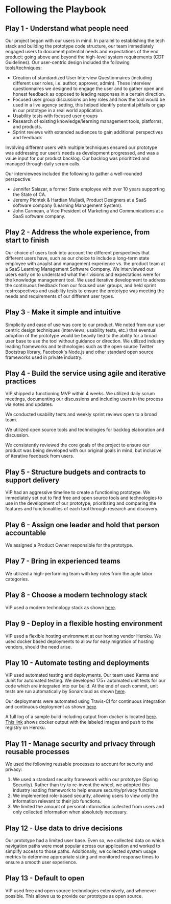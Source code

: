 # Following the Playbook

## Play 1 - Understand what people need
Our project began with our users in mind. In parallel to establishing the tech stack and building the prototype code structure, our team immediately engaged users to document potential needs and expectations of the end product; going above and beyond the high-level system requirements (CDT Guidelines). Our user-centric design included the following tools/techniques:
* Creation of standardized User Interview Questionnaires (including different user roles, i.e. author, approver, admin). These interview questionnaires we designed to engage the user and to gather open and honest feedback as opposed to leading responses in a certain direction.
* Focused user group discussions on key roles and how the tool would be used in a live agency setting, this helped identify potential pitfalls or gap in our prototype in a real world application.
* Usability tests with focused user groups
* Research of existing knowledge/learning management tools, platforms, and products.
* Sprint reviews with extended audiences to gain additional perspectives and feedback

Involving different users with multiple techniques ensured our prototype was addressing our user’s needs as development progressed, and was a value input for our product backlog. Our backlog was prioritized and managed through daily scrum calls.

Our interviewees included the following to gather a well-rounded perspective:
* Jennifer Salazar, a former State employee with over 10 years supporting the State of CA.
* Jeremy Piontek & Hardian Muljadi, Product Designers at a SaaS software company (Learning Management System).
* John Carmean, a Vice President of Marketing and Communications at a SaaS software company.

## Play 2 - Address the whole experience, from start to finish
Our choice of users took into account the different perspectives that different users have, such as our choice to include a long-term state employee with anaylst and management experience vs. the product team at a SaaS Learning Management Software Company. We interviewed our users early on to understand what their visions and expectations were for the knowledge management tool. We used iterative development to address the continuous feedback from our focused user groups, and held sprint restrospectives and usability tests to ensure the prototype was meeting the needs and requirements of our different user types.

## Play 3 - Make it simple and intuitive
Simplicity and ease of use was core to our product. We noted from our user centric design techniques (interviews, usability tests, etc.) that eventual adoption of the prototype would be heavily tied to the ability for a broad user base to use the tool without guidance or direction.  We utilized industry leading frameworks and technologies such as the open source Twitter Bootstrap library, Facebook's Node.js and other standard open source frameworks used in private industry.

## Play 4 - Build the service using agile and iterative practices
VIP shipped a functioning MVP within 4 weeks.  We utilized daily scrum meetings, documenting our discussions and including users in the process via notes and updates.

We conducted usability tests and weekly sprint reviews open to a broad team.

We utilized open source tools and technologies for backlog elaboration and discussion.

We consistently reviewed the core goals of the project to ensure our product was being developed with our original goals in mind, but inclusive of iterative feedback from users.


## Play 5 - Structure budgets and contracts to support delivery

VIP had an aggressive timeline to create a functioning prototype. We immediately set out to find free and open source tools and technologies to use in the development of our prototype, prioritizing and comparing the features and functionalities of each tool through research and discovery.  

## Play 6 - Assign one leader and hold that person accountable

We assigned a Product Owner responsible for the prototype.

## Play 7 - Bring in experienced teams

We utilized a high-performing team with key roles from the agile labor categories.

## Play 8 - Choose a modern technology stack

VIP used a modern technology stack as shown [here](https://github.com/adhawan-vip/vip_adpq/blob/master/docs/TechStack.MD).

## Play 9 - Deploy in a flexible hosting environment
VIP used a flexible hosting environment at our hosting vendor Heroku.  We used docker based deployments to allow for easy migration of hosting vendors, should the need arise.

## Play 10 - Automate testing and deployments
VIP used automated testing and deployments.  Our team used Karma and Junit for automated testing.  We developed 175+ automated unit tests for our code which are integrated into our build.  At the end of each commit, unit tests are run automatically by Sonarcloud as shown [here](https://sonarcloud.io/dashboard?id=com.trustvip%3Avip-adpq).

Our deployments were automated using Travis-CI for continuous integration and continuous deployment as shown [here](https://travis-ci.org/adhawan-vip/vip_adpq).  

A full log of a sample build including output from docker is located [here](https://travis-ci.org/adhawan-vip/vip_adpq/jobs/352387242).  [This link](https://travis-ci.org/adhawan-vip/vip_adpq/jobs/352387242#L4552) shows docker output with the labeled images and push to the registry on Heroku.


## Play 11 - Manage security and privacy through reusable processes

We used the following reusable processes to account for security and privacy:
1. We used a standard security framework within our prototype (Spring Security).  Rather than try to re-invent the wheel, we adopted this industry leading framework to help ensure security/privacy functions.
2. We implemented role-based security, allowing users to view only the information relevant to their job functions.
3. We limited the amount of personal information collected from users and only collected information when absolutely necessary.

## Play 12 - Use data to drive decisions
Our prototype had a limited user base.  Even so, we collected data on which navigation paths were most popular across our application and worked to simplify access to those paths.  Additionally, we collected system usage metrics to determine appropriate sizing and monitored response times to ensure a smooth user experience.

## Play 13 - Default to open
VIP used free and open source technologies extensively, and whenever possible.  This allows us to provide our prototype as open source.

